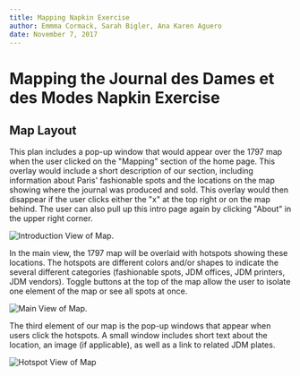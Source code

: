 ```yaml
---  
title: Mapping Napkin Exercise
author: Emmma Cormack, Sarah Bigler, Ana Karen Aguero
date: November 7, 2017
---
```


# Mapping the Journal des Dames et des Modes Napkin Exercise

## Map Layout

This plan includes a pop-up window that would appear over the 1797 map when the user clicked on the "Mapping" section of the home page. This overlay would include a short description of our section, including information about Paris' fashionable spots and the locations on the map showing where the journal was produced and sold. This overlay would then disappear if the user clicks either the "x" at the top right or on the map behind. The user can also pull up this intro page again by clicking "About" in the upper right corner.

![Introduction View of Map.](http://fashionplaterevolution.org/hotspots/files/original/14eb5e44d5a007b8d9e3d25361fb8cbe.jpg)

In the main view, the 1797 map will be overlaid with hotspots showing these locations. The hotspots are different colors and/or shapes to indicate the several different categories (fashionable spots, JDM offices, JDM printers, JDM vendors). Toggle buttons at the top of the map allow the user to isolate one element of the map or see all spots at once.

![Main View of Map.](http://fashionplaterevolution.org/hotspots/files/original/f4f84e1106d73935b7e06624b5ea4cd6.jpg)

The third element of our map is the pop-up windows that appear when users click the hotspots. A small window includes short text about the location, an image (if applicable), as well as a link to related JDM plates.

![Hotspot View of Map](http://fashionplaterevolution.org/hotspots/files/original/5c884493ef03d3300bbc613946043bdc.jpg)

